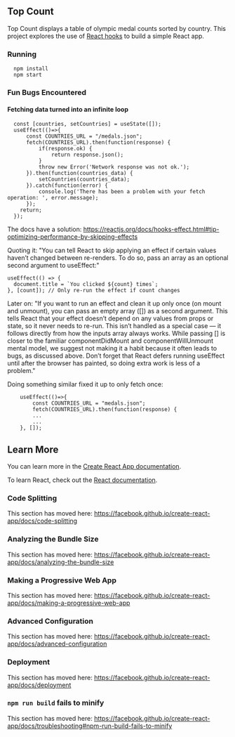 ## Top Count
Top Count displays a table of olympic medal counts sorted by country. This project explores the use of [React hooks](https://reactjs.org/docs/hooks-intro.html) to build a simple React app.
### Running
```
  npm install
  npm start
```
### Fun Bugs Encountered
#### Fetching data turned into an infinite loop
```
  const [countries, setCountries] = useState([]);
  useEffect(()=>{
      const COUNTRIES_URL = "/medals.json";
      fetch(COUNTRIES_URL).then(function(response) {
          if(response.ok) {
              return response.json();
          }
          throw new Error('Network response was not ok.');
      }).then(function(countries_data) {
          setCountries(countries_data);
      }).catch(function(error) {
          console.log('There has been a problem with your fetch operation: ', error.message);
      });
    return;
  });
```
The docs have a solution: https://reactjs.org/docs/hooks-effect.html#tip-optimizing-performance-by-skipping-effects

Quoting it: "You can tell React to skip applying an effect if certain values haven’t changed between re-renders. To do so, pass an array as an optional second argument to useEffect:"
```
useEffect(() => {
  document.title = `You clicked ${count} times`;
}, [count]); // Only re-run the effect if count changes
```

Later on: "If you want to run an effect and clean it up only once (on mount and unmount), you can pass an empty array ([]) as a second argument. This tells React that your effect doesn’t depend on any values from props or state, so it never needs to re-run. This isn’t handled as a special case — it follows directly from how the inputs array always works. While passing [] is closer to the familiar componentDidMount and componentWillUnmount mental model, we suggest not making it a habit because it often leads to bugs, as discussed above. Don’t forget that React defers running useEffect until after the browser has painted, so doing extra work is less of a problem."

Doing something similar fixed it up to only fetch once:

```
    useEffect(()=>{
        const COUNTRIES_URL = "medals.json";
        fetch(COUNTRIES_URL).then(function(response) {
        ...
        ...
    }, []);
```


## Learn More

You can learn more in the [Create React App documentation](https://facebook.github.io/create-react-app/docs/getting-started).

To learn React, check out the [React documentation](https://reactjs.org/).

### Code Splitting

This section has moved here: https://facebook.github.io/create-react-app/docs/code-splitting

### Analyzing the Bundle Size

This section has moved here: https://facebook.github.io/create-react-app/docs/analyzing-the-bundle-size

### Making a Progressive Web App

This section has moved here: https://facebook.github.io/create-react-app/docs/making-a-progressive-web-app

### Advanced Configuration

This section has moved here: https://facebook.github.io/create-react-app/docs/advanced-configuration

### Deployment

This section has moved here: https://facebook.github.io/create-react-app/docs/deployment

### `npm run build` fails to minify

This section has moved here: https://facebook.github.io/create-react-app/docs/troubleshooting#npm-run-build-fails-to-minify
